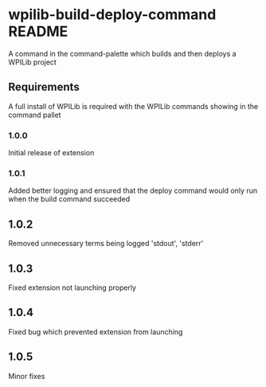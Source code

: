 # wpilib-build-deploy-command README

A command in the command-palette which builds and then deploys a WPILib project

## Requirements

A full install of WPILib is required with the WPILib commands showing in the command pallet

### 1.0.0

Initial release of extension

### 1.0.1

Added better logging and ensured that the deploy command would only run when the build command succeeded

## 1.0.2

Removed unnecessary terms being logged 'stdout', 'stderr'

## 1.0.3

Fixed extension not launching properly

## 1.0.4

Fixed bug which prevented extension from launching

## 1.0.5

Minor fixes
